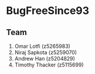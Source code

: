 # BugFreeSince93

## Team

1. Omar Lotfi (z5265983)
2. Niraj Sapkota (z5259070)
3. Andrew Han (z5204829)
4. Timothy Thacker (z5115699)
